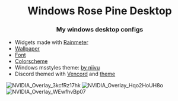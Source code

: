 <h1 align="center">Windows Rose Pine Desktop</h1>
<h3 align="center">My windows desktop configs</h3>


- Widgets made with [Rainmeter](https://www.rainmeter.net/)
- [Wallpaper](https://cdn.discordapp.com/attachments/888839136725844038/1260893512233390130/beach-sea-coast-water-rock-ocean-shore-wave-formation-cliff-cove-tower-bay-rock-formation-stack-terrain-material-body-of-water-rocks-waves-cape-islet-wind-wave-990802.png?ex=66924b97&is=6690fa17&hm=a69522e10ce7e56047e1b3741274f50b299f2e5cd09448641f8e66e5dc85d3a7&)
- [Font](https://github.com/ryanoasis/nerd-fonts/releases/download/v3.2.1/JetBrainsMono.zip)
- [Colorscheme](https://rosepinetheme.com/)
- Windows msstyles theme: [by niivu](https://www.deviantart.com/niivu/art/Rose-Pine-for-Windows-11-955213259)
- Discord themed with [Vencord](https://vencord.dev/) and [theme](https://github.com/catppuccin/discord)


![NVIDIA_Overlay_3kcfRz17hk](https://github.com/user-attachments/assets/4a550ea7-8141-4c8f-90c1-e64b8d8dffe4)
![NVIDIA_Overlay_Hqo2HoUH8o](https://github.com/user-attachments/assets/9968d00f-2f38-41e5-9206-5cc843a33c60)
![NVIDIA_Overlay_WEwfhvBp07](https://github.com/user-attachments/assets/0f8c21ad-02f4-4ae9-bd43-23646ed7ff75)

